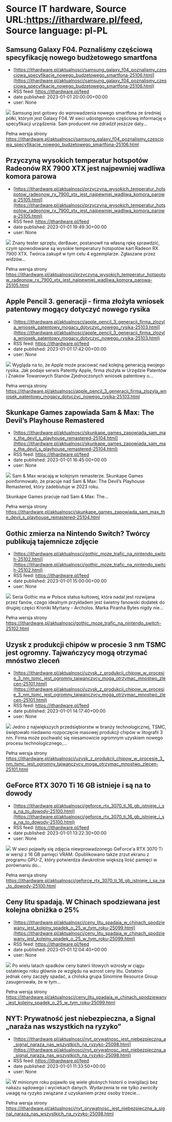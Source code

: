# Source IT hardware, Source URL:https://ithardware.pl/feed, Source language: pl-PL

## Samsung Galaxy F04. Poznaliśmy częściową specyfikację nowego budżetowego smartfona
 - [https://ithardware.pl/aktualnosci/samsung_galaxy_f04_poznalismy_czesciowa_specyfikacje_nowego_budzetowego_smartfona-25106.html](https://ithardware.pl/aktualnosci/samsung_galaxy_f04_poznalismy_czesciowa_specyfikacje_nowego_budzetowego_smartfona-25106.html)
 - RSS feed: https://ithardware.pl/feed
 - date published: 2023-01-01 20:00:00+00:00
 - user: None

<img src="https://ithardware.pl/artykuly/min/25106_1.jpg" />            Samsung jest gotowy do wprowadzenia nowego smartfona ze średniej p&oacute;łki, kt&oacute;rym jest&nbsp;Galaxy F04. W sieci udostępniono częściową informację o specyfikacji urządzenia. Sam producent nie zdradził jeszcze daty...
            <p>Pełna wersja strony <a href="https://ithardware.pl/aktualnosci/samsung_galaxy_f04_poznalismy_czesciowa_specyfikacje_nowego_budzetowego_smartfona-25106.html">https://ithardware.pl/aktualnosci/samsung_galaxy_f04_poznalismy_czesciowa_specyfikacje_nowego_budzetowego_smartfona-25106.html</a></p>

## Przyczyną wysokich temperatur hotspotów Radeonów RX 7900 XTX jest najpewniej wadliwa komora parowa
 - [https://ithardware.pl/aktualnosci/przyczyna_wysokich_temperatur_hotspotow_radeonow_rx_7900_xtx_jest_najpewniej_wadliwa_komora_parowa-25105.html](https://ithardware.pl/aktualnosci/przyczyna_wysokich_temperatur_hotspotow_radeonow_rx_7900_xtx_jest_najpewniej_wadliwa_komora_parowa-25105.html)
 - RSS feed: https://ithardware.pl/feed
 - date published: 2023-01-01 19:49:30+00:00
 - user: None

<img src="https://ithardware.pl/artykuly/min/25105_1.jpg" />            Znany tester sprzętu, der8auer, postanowił na własną rękę sprawdzić, czym spowodowane są wysokie temperatury hotspot&oacute;w&nbsp;kart Radeon RX 7900 XTX. Tw&oacute;rca zakupił w tym celu&nbsp;4 egzemplarze. Zgłaszane przez widz&oacute;w...
            <p>Pełna wersja strony <a href="https://ithardware.pl/aktualnosci/przyczyna_wysokich_temperatur_hotspotow_radeonow_rx_7900_xtx_jest_najpewniej_wadliwa_komora_parowa-25105.html">https://ithardware.pl/aktualnosci/przyczyna_wysokich_temperatur_hotspotow_radeonow_rx_7900_xtx_jest_najpewniej_wadliwa_komora_parowa-25105.html</a></p>

## Apple Pencil 3. generacji - firma złożyła wniosek patentowy mogący dotyczyć nowego rysika
 - [https://ithardware.pl/aktualnosci/apple_pencil_3_generacji_firma_zlozyla_wniosek_patentowy_mogacy_dotyczyc_nowego_rysika-25103.html](https://ithardware.pl/aktualnosci/apple_pencil_3_generacji_firma_zlozyla_wniosek_patentowy_mogacy_dotyczyc_nowego_rysika-25103.html)
 - RSS feed: https://ithardware.pl/feed
 - date published: 2023-01-01 17:42:00+00:00
 - user: None

<img src="https://ithardware.pl/artykuly/min/25103_1.jpg" />            Wygląda na to, że Apple może pracować nad kolejną generacją swojego rysika. Jak podaje serwis Patently Apple, firma złożyła&nbsp;w Urzędzie Patent&oacute;w i Znak&oacute;w Towarowych Stan&oacute;w Zjednoczonych wniosek patentowy o...
            <p>Pełna wersja strony <a href="https://ithardware.pl/aktualnosci/apple_pencil_3_generacji_firma_zlozyla_wniosek_patentowy_mogacy_dotyczyc_nowego_rysika-25103.html">https://ithardware.pl/aktualnosci/apple_pencil_3_generacji_firma_zlozyla_wniosek_patentowy_mogacy_dotyczyc_nowego_rysika-25103.html</a></p>

## Skunkape Games zapowiada Sam & Max: The Devil’s Playhouse Remastered
 - [https://ithardware.pl/aktualnosci/skunkape_games_zapowiada_sam_max_the_devil_s_playhouse_remastered-25104.html](https://ithardware.pl/aktualnosci/skunkape_games_zapowiada_sam_max_the_devil_s_playhouse_remastered-25104.html)
 - RSS feed: https://ithardware.pl/feed
 - date published: 2023-01-01 16:45:00+00:00
 - user: None

<img src="https://ithardware.pl/artykuly/min/25104_1.jpg" />            Sam &amp; Max wracają w kolejnym remasterze.&nbsp;Skunkape Games poinformowało, że pracuje nad&nbsp;Sam &amp; Max: The Devil&rsquo;s Playhouse Remastered, kt&oacute;ry zadebiutuje w 2023 roku.

Skunkape Games pracuje nad&nbsp;Sam &amp; Max: The...
            <p>Pełna wersja strony <a href="https://ithardware.pl/aktualnosci/skunkape_games_zapowiada_sam_max_the_devil_s_playhouse_remastered-25104.html">https://ithardware.pl/aktualnosci/skunkape_games_zapowiada_sam_max_the_devil_s_playhouse_remastered-25104.html</a></p>

## Gothic zmierza na Nintendo Switch? Twórcy publikują tajemnicze zdjęcie
 - [https://ithardware.pl/aktualnosci/gothic_moze_trafic_na_nintendo_switch-25102.html](https://ithardware.pl/aktualnosci/gothic_moze_trafic_na_nintendo_switch-25102.html)
 - RSS feed: https://ithardware.pl/feed
 - date published: 2023-01-01 15:00:00+00:00
 - user: None

<img src="https://ithardware.pl/artykuly/min/25102_1.jpg" />            Seria Gothic ma w Polsce status kultowej, kt&oacute;ra nadal jest rozwijana przez fan&oacute;w, czego idealnym przykładem jest świetny fanowski dodatek do drugiej części&nbsp;Kroniki Myrtany - Archolos. Marka&nbsp;Piranha Bytes nigdy nie...
            <p>Pełna wersja strony <a href="https://ithardware.pl/aktualnosci/gothic_moze_trafic_na_nintendo_switch-25102.html">https://ithardware.pl/aktualnosci/gothic_moze_trafic_na_nintendo_switch-25102.html</a></p>

## Uzysk z produkcji chipów w procesie 3 nm TSMC jest ogromny. Tajwańczycy mogą otrzymać mnóstwo zleceń
 - [https://ithardware.pl/aktualnosci/uzysk_z_produkcji_chipow_w_procesie_3_nm_tsmc_jest_ogromny_tajwanczycy_moga_otrzymac_mnostwo_zlecen-25101.html](https://ithardware.pl/aktualnosci/uzysk_z_produkcji_chipow_w_procesie_3_nm_tsmc_jest_ogromny_tajwanczycy_moga_otrzymac_mnostwo_zlecen-25101.html)
 - RSS feed: https://ithardware.pl/feed
 - date published: 2023-01-01 14:17:40+00:00
 - user: None

<img src="https://ithardware.pl/artykuly/min/25101_1.jpg" />            Jedno z największych przedsiębiorstw w branży technologicznej, TSMC, świętowało niedawno rozpoczęcie masowej produkcji chip&oacute;w w litografii 3 nm. Firma może pochwalić się niesamowicie ogromnym uzyskiem nowego procesu technologicznego,...
            <p>Pełna wersja strony <a href="https://ithardware.pl/aktualnosci/uzysk_z_produkcji_chipow_w_procesie_3_nm_tsmc_jest_ogromny_tajwanczycy_moga_otrzymac_mnostwo_zlecen-25101.html">https://ithardware.pl/aktualnosci/uzysk_z_produkcji_chipow_w_procesie_3_nm_tsmc_jest_ogromny_tajwanczycy_moga_otrzymac_mnostwo_zlecen-25101.html</a></p>

## GeForce RTX 3070 Ti 16 GB istnieje i są na to dowody
 - [https://ithardware.pl/aktualnosci/geforce_rtx_3070_ti_16_gb_istnieje_i_sa_na_to_dowody-25100.html](https://ithardware.pl/aktualnosci/geforce_rtx_3070_ti_16_gb_istnieje_i_sa_na_to_dowody-25100.html)
 - RSS feed: https://ithardware.pl/feed
 - date published: 2023-01-01 13:22:30+00:00
 - user: None

<img src="https://ithardware.pl/artykuly/min/25100_1.jpg" />            W sieci pojawiły się zdjęcia niewprowadzonego GeForce'a RTX 3070 Ti w&nbsp;wersji z 16 GB pamięci VRAM. Opublikowano także zrzut ekranu z programu GPU-Z, kt&oacute;ry potwierdza dwukrotnie większą ilość pamięci w por&oacute;wnaniu do...
            <p>Pełna wersja strony <a href="https://ithardware.pl/aktualnosci/geforce_rtx_3070_ti_16_gb_istnieje_i_sa_na_to_dowody-25100.html">https://ithardware.pl/aktualnosci/geforce_rtx_3070_ti_16_gb_istnieje_i_sa_na_to_dowody-25100.html</a></p>

## Ceny litu spadają. W Chinach spodziewana jest kolejna obniżka o 25%
 - [https://ithardware.pl/aktualnosci/ceny_litu_spadaja_w_chinach_spodziewany_jest_kolejny_spadek_o_25_w_tym_roku-25099.html](https://ithardware.pl/aktualnosci/ceny_litu_spadaja_w_chinach_spodziewany_jest_kolejny_spadek_o_25_w_tym_roku-25099.html)
 - RSS feed: https://ithardware.pl/feed
 - date published: 2023-01-01 12:04:40+00:00
 - user: None

<img src="https://ithardware.pl/artykuly/min/25099_1.jpg" />            Po wielu latach spadk&oacute;w ceny baterii litowych wzrosły w ciągu ostatniego roku gł&oacute;wnie ze względu na wzrost ceny litu. Ostatnio jednak&nbsp;ceny zaczęły spadać, a chińska grupa Sinomine Resource Group zasugerowała, że ​​w tym...
            <p>Pełna wersja strony <a href="https://ithardware.pl/aktualnosci/ceny_litu_spadaja_w_chinach_spodziewany_jest_kolejny_spadek_o_25_w_tym_roku-25099.html">https://ithardware.pl/aktualnosci/ceny_litu_spadaja_w_chinach_spodziewany_jest_kolejny_spadek_o_25_w_tym_roku-25099.html</a></p>

## NYT: Prywatność jest niebezpieczna, a Signal „naraża nas wszystkich na ryzyko”
 - [https://ithardware.pl/aktualnosci/nyt_prywatnosc_jest_niebezpieczna_a_signal_naraza_nas_wszystkich_na_ryzyko-25098.html](https://ithardware.pl/aktualnosci/nyt_prywatnosc_jest_niebezpieczna_a_signal_naraza_nas_wszystkich_na_ryzyko-25098.html)
 - RSS feed: https://ithardware.pl/feed
 - date published: 2023-01-01 11:33:50+00:00
 - user: None

<img src="https://ithardware.pl/artykuly/min/25098_1.jpg" />            W minionym&nbsp;roku pojawiło się wiele głośnych historii o&nbsp;inwigilacji bez nakazu sądowego&nbsp;i&nbsp;wyciekach danych.&nbsp;Wydarzenia te nie tylko zwr&oacute;ciły uwagę na ryzyko związane z uzyskaniem przez osoby trzecie...
            <p>Pełna wersja strony <a href="https://ithardware.pl/aktualnosci/nyt_prywatnosc_jest_niebezpieczna_a_signal_naraza_nas_wszystkich_na_ryzyko-25098.html">https://ithardware.pl/aktualnosci/nyt_prywatnosc_jest_niebezpieczna_a_signal_naraza_nas_wszystkich_na_ryzyko-25098.html</a></p>
